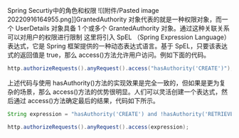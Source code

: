 Spring Securtiy中的角色和权限
![[附件/Pasted image 20220916164955.png]]GrantedAuthority 对象代表的就是一种权限对象，而一个 UserDetails 对象具备 1 个或多个 GrantedAuthority 对象。通过这种关联关系可以对用户的权限进行限制
这里将引入 SpEL （Spring Expression Language）表达式，它是 Spring 框架提供的一种动态表达式语言。基于 SpEL，只要该表达式的返回值是 true，那么 access()方法允许用户访问。例如下面的代码。

``` java
http.authorizeRequests().anyRequest().access("hasAuthority('CREATE')");
```

上述代码与使用 hasAuthority()方法的实现效果是完全一致的，但如果是更为复杂的场景，那么 access()方法的优势很明显。人们可以灵活创建一个表达式，然后通过 access()方法确定最后的结果，代码如下所示。

``` java
String expression = "hasAuthority('CREATE') and !hasAuthority('RETRIEVE')"; 

http.authorizeRequests().anyRequest().access(expression);
```
